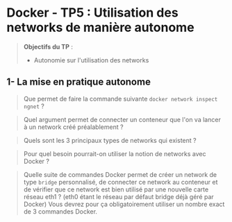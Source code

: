 # Docker - TP5 : Utilisation des networks de manière autonome
> **Objectifs du TP** :
>- Autonomie sur l'utilisation des networks
>

## 1- La mise en pratique autonome

> Que permet de faire la commande suivante `docker network inspect ngnet` ?

> Quel argument permet de connecter un conteneur que l'on va lancer à un network créé préalablement ? 

> Quels sont les 3 principaux types de networks qui existent ? 

> Pour quel besoin pourrait-on utiliser la notion de networks avec Docker ?

> Quelle suite de commandes Docker permet de créer un network de type `bridge` personnalisé, de connecter ce network au conteneur et de vérifier que ce network est bien utilisé par une nouvelle carte réseau eth1 ? (eth0 étant le réseau par défaut bridge déjà géré par Docker)
Vous devrez pour ça obligatoirement utiliser un nombre exact de 3 commandes Docker. 
